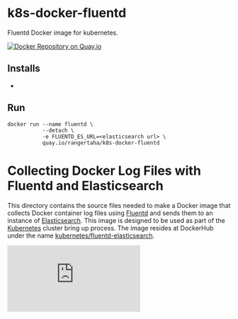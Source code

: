 # k8s-docker-fluentd

Fluentd Docker image for kubernetes.

[![Docker Repository on Quay.io](https://quay.io/repository/fluentd/k8s-docker-fluentd/status "Docker Repository on Quay.io")](https://quay.io/repository/rangertaha/k8s-docker-fluentd)


## Installs

* []()


## Run

```
docker run --name fluentd \
           --detach \
           -e FLUENTD_ES_URL=<elasticsearch url> \
           quay.io/rangertaha/k8s-docker-fluentd
```


# Collecting Docker Log Files with Fluentd and Elasticsearch
This directory contains the source files needed to make a Docker image
that collects Docker container log files using [Fluentd](http://www.fluentd.org/)
and sends them to an instance of [Elasticsearch](http://www.elasticsearch.org/).
This image is designed to be used as part of the [Kubernetes](https://github.com/kubernetes/kubernetes)
cluster bring up process. The image resides at DockerHub under the name
[kubernetes/fluentd-elasticsearch](https://registry.hub.docker.com/u/kubernetes/fluentd-elasticsearch/).


[![Analytics](https://kubernetes-site.appspot.com/UA-36037335-10/GitHub/cluster/addons/fluentd-elasticsearch/fluentd-es-image/README.md?pixel)]()



